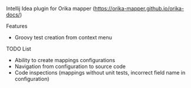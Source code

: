 Intellij Idea plugin for Orika mapper (https://orika-mapper.github.io/orika-docs/)
 
 Features
 * Groovy test creation from context menu
 
 
TODO List
* Ability to create mappings configurations
* Navigation from configuration to source code 
* Code inspections (mappings without unit tests, incorrect field name in configuration)
